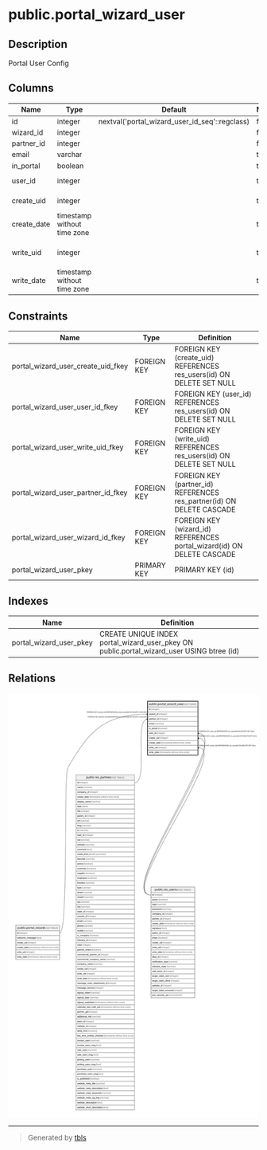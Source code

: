 # public.portal_wizard_user

## Description

Portal User Config

## Columns

| Name | Type | Default | Nullable | Children | Parents | Comment |
| ---- | ---- | ------- | -------- | -------- | ------- | ------- |
| id | integer | nextval('portal_wizard_user_id_seq'::regclass) | false |  |  |  |
| wizard_id | integer |  | false |  | [public.portal_wizard](public.portal_wizard.md) | Wizard |
| partner_id | integer |  | false |  | [public.res_partner](public.res_partner.md) | Contact |
| email | varchar |  | true |  |  | Email |
| in_portal | boolean |  | true |  |  | In Portal |
| user_id | integer |  | true |  | [public.res_users](public.res_users.md) | Login User |
| create_uid | integer |  | true |  | [public.res_users](public.res_users.md) | Created by |
| create_date | timestamp without time zone |  | true |  |  | Created on |
| write_uid | integer |  | true |  | [public.res_users](public.res_users.md) | Last Updated by |
| write_date | timestamp without time zone |  | true |  |  | Last Updated on |

## Constraints

| Name | Type | Definition |
| ---- | ---- | ---------- |
| portal_wizard_user_create_uid_fkey | FOREIGN KEY | FOREIGN KEY (create_uid) REFERENCES res_users(id) ON DELETE SET NULL |
| portal_wizard_user_user_id_fkey | FOREIGN KEY | FOREIGN KEY (user_id) REFERENCES res_users(id) ON DELETE SET NULL |
| portal_wizard_user_write_uid_fkey | FOREIGN KEY | FOREIGN KEY (write_uid) REFERENCES res_users(id) ON DELETE SET NULL |
| portal_wizard_user_partner_id_fkey | FOREIGN KEY | FOREIGN KEY (partner_id) REFERENCES res_partner(id) ON DELETE CASCADE |
| portal_wizard_user_wizard_id_fkey | FOREIGN KEY | FOREIGN KEY (wizard_id) REFERENCES portal_wizard(id) ON DELETE CASCADE |
| portal_wizard_user_pkey | PRIMARY KEY | PRIMARY KEY (id) |

## Indexes

| Name | Definition |
| ---- | ---------- |
| portal_wizard_user_pkey | CREATE UNIQUE INDEX portal_wizard_user_pkey ON public.portal_wizard_user USING btree (id) |

## Relations

![er](public.portal_wizard_user.svg)

---

> Generated by [tbls](https://github.com/k1LoW/tbls)
